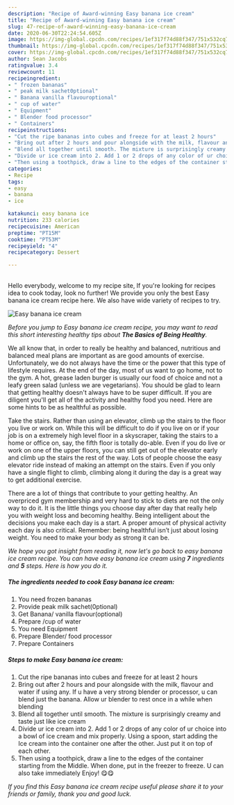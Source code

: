 ```yaml
---
description: "Recipe of Award-winning Easy banana ice cream"
title: "Recipe of Award-winning Easy banana ice cream"
slug: 47-recipe-of-award-winning-easy-banana-ice-cream
date: 2020-06-30T22:24:54.605Z
image: https://img-global.cpcdn.com/recipes/1ef317f74d88f347/751x532cq70/easy-banana-ice-cream-recipe-main-photo.jpg
thumbnail: https://img-global.cpcdn.com/recipes/1ef317f74d88f347/751x532cq70/easy-banana-ice-cream-recipe-main-photo.jpg
cover: https://img-global.cpcdn.com/recipes/1ef317f74d88f347/751x532cq70/easy-banana-ice-cream-recipe-main-photo.jpg
author: Sean Jacobs
ratingvalue: 3.4
reviewcount: 11
recipeingredient:
- " frozen bananas"
- " peak milk sachet0ptional"
- " Banana vanilla flavouroptional"
- " cup of water"
- " Equipment"
- " Blender food processor"
- " Containers"
recipeinstructions:
- "Cut the ripe bananas into cubes and freeze for at least 2 hours"
- "Bring out after 2 hours and pour alongside with the milk, flavour and water if using any. If u have a very strong blender or processor, u can blend just the banana. Allow ur blender to rest once in a while when blending"
- "Blend all together until smooth. The mixture is surprisingly creamy and taste just like ice cream"
- "Divide ur ice cream into 2. Add 1 or 2 drops of any color of ur choice into a bowl of ice cream and mix properly. Using a spoon, start adding the Ice cream into the container one after the other. Just put it on top of each other."
- "Then using a toothpick, draw a line to the edges of the container starting from the Middle. When done, put in the freezer to freeze. U can also take immediately Enjoy! 😋😋"
categories:
- Recipe
tags:
- easy
- banana
- ice

katakunci: easy banana ice 
nutrition: 233 calories
recipecuisine: American
preptime: "PT15M"
cooktime: "PT53M"
recipeyield: "4"
recipecategory: Dessert

---
```

<br>
Hello everybody, welcome to my recipe site, If you're looking for recipes idea to cook today, look no further! We provide you only the best Easy banana ice cream recipe here. We also have wide variety of recipes to try.
<br>


![Easy banana ice cream](https://img-global.cpcdn.com/recipes/1ef317f74d88f347/751x532cq70/easy-banana-ice-cream-recipe-main-photo.jpg)

<i>Before you jump to Easy banana ice cream recipe, you may want to read this short interesting healthy tips about <strong>The Basics of Being Healthy</strong>.</i>

We all know that, in order to really be healthy and balanced, nutritious and balanced meal plans are important as are good amounts of exercise. Unfortunately, we do not always have the time or the power that this type of lifestyle requires. At the end of the day, most of us want to go home, not to the gym. A hot, grease laden burger is usually our food of choice and not a leafy green salad (unless we are vegetarians). You should be glad to learn that getting healthy doesn't always have to be super difficult. If you are diligent you'll get all of the activity and healthy food you need. Here are some hints to be as healthful as possible.

Take the stairs. Rather than using an elevator, climb up the stairs to the floor you live or work on. While this will be difficult to do if you live on or if your job is on a extremely high level floor in a skyscraper, taking the stairs to a home or office on, say, the fifth floor is totally do-able. Even if you do live or work on one of the upper floors, you can still get out of the elevator early and climb up the stairs the rest of the way. Lots of people choose the easy elevator ride instead of making an attempt on the stairs. Even if you only have a single flight to climb, climbing along it during the day is a great way to get additional exercise. 

There are a lot of things that contribute to your getting healthy. An overpriced gym membership and very hard to stick to diets are not the only way to do it. It is the little things you choose day after day that really help you with weight loss and becoming healthy. Being intelligent about the decisions you make each day is a start. A proper amount of physical activity each day is also critical. Remember: being healthful isn’t just about losing weight. You need to make your body as strong it can be. 


<i>We hope you got insight from reading it, now let's go back to easy banana ice cream recipe. You can have easy banana ice cream using <strong>7</strong> ingredients and <strong>5</strong> steps. Here is how you do it.
</i>

##### The ingredients needed to cook Easy banana ice cream:

1. You need  frozen bananas
1. Provide  peak milk sachet(0ptional)
1. Get  Banana/ vanilla flavour(optional)
1. Prepare  /cup of water
1. You need  Equipment
1. Prepare  Blender/ food processor
1. Prepare  Containers


##### Steps to make Easy banana ice cream:

1. Cut the ripe bananas into cubes and freeze for at least 2 hours
1. Bring out after 2 hours and pour alongside with the milk, flavour and water if using any. If u have a very strong blender or processor, u can blend just the banana. Allow ur blender to rest once in a while when blending
1. Blend all together until smooth. The mixture is surprisingly creamy and taste just like ice cream
1. Divide ur ice cream into 2. Add 1 or 2 drops of any color of ur choice into a bowl of ice cream and mix properly. Using a spoon, start adding the Ice cream into the container one after the other. Just put it on top of each other.
1. Then using a toothpick, draw a line to the edges of the container starting from the Middle. When done, put in the freezer to freeze. U can also take immediately Enjoy! 😋😋


<i>If you find this Easy banana ice cream recipe useful please share it to your friends or family, thank you and good luck.</i>

